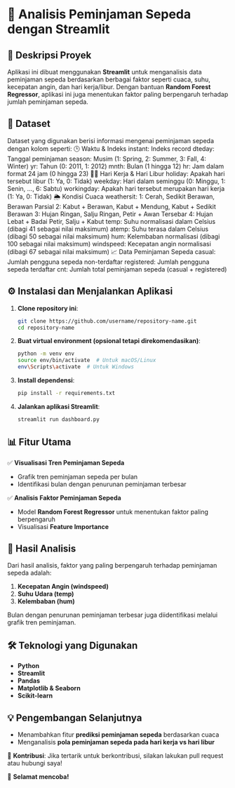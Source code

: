 # 🚴 Analisis Peminjaman Sepeda dengan Streamlit

## 📌 Deskripsi Proyek
Aplikasi ini dibuat menggunakan **Streamlit** untuk menganalisis data peminjaman sepeda berdasarkan berbagai faktor seperti cuaca, suhu, kecepatan angin, dan hari kerja/libur. Dengan bantuan **Random Forest Regressor**, aplikasi ini juga menentukan faktor paling berpengaruh terhadap jumlah peminjaman sepeda.

## 📂 Dataset
Dataset yang digunakan berisi informasi mengenai peminjaman sepeda dengan kolom seperti:
🕒 Waktu & Indeks
instant: Indeks record
dteday: Tanggal peminjaman
season: Musim (1: Spring, 2: Summer, 3: Fall, 4: Winter)
yr: Tahun (0: 2011, 1: 2012)
mnth: Bulan (1 hingga 12)
hr: Jam dalam format 24 jam (0 hingga 23)
🚴‍♂️ Hari Kerja & Hari Libur
holiday: Apakah hari tersebut libur (1: Ya, 0: Tidak)
weekday: Hari dalam seminggu (0: Minggu, 1: Senin, ..., 6: Sabtu)
workingday: Apakah hari tersebut merupakan hari kerja (1: Ya, 0: Tidak)
🌦 Kondisi Cuaca
weathersit:
1: Cerah, Sedikit Berawan, Berawan Parsial
2: Kabut + Berawan, Kabut + Mendung, Kabut + Sedikit Berawan
3: Hujan Ringan, Salju Ringan, Petir + Awan Tersebar
4: Hujan Lebat + Badai Petir, Salju + Kabut
temp: Suhu normalisasi dalam Celsius (dibagi 41 sebagai nilai maksimum)
atemp: Suhu terasa dalam Celsius (dibagi 50 sebagai nilai maksimum)
hum: Kelembaban normalisasi (dibagi 100 sebagai nilai maksimum)
windspeed: Kecepatan angin normalisasi (dibagi 67 sebagai nilai maksimum)
📈 Data Peminjaman Sepeda
casual: Jumlah pengguna sepeda non-terdaftar
registered: Jumlah pengguna sepeda terdaftar
cnt: Jumlah total peminjaman sepeda (casual + registered)

## ⚙️ Instalasi dan Menjalankan Aplikasi
1. **Clone repository ini**:
   ```bash
   git clone https://github.com/username/repository-name.git
   cd repository-name
   ```

2. **Buat virtual environment (opsional tetapi direkomendasikan)**:
   ```bash
   python -m venv env
   source env/bin/activate  # Untuk macOS/Linux
   env\Scripts\activate  # Untuk Windows
   ```

3. **Install dependensi**:
   ```bash
   pip install -r requirements.txt
   ```

4. **Jalankan aplikasi Streamlit**:
   ```bash
   streamlit run dashboard.py
   ```

## 📊 Fitur Utama
✅ **Visualisasi Tren Peminjaman Sepeda**
   - Grafik tren peminjaman sepeda per bulan
   - Identifikasi bulan dengan penurunan peminjaman terbesar

✅ **Analisis Faktor Peminjaman Sepeda**
   - Model **Random Forest Regressor** untuk menentukan faktor paling berpengaruh
   - Visualisasi **Feature Importance**

## 📌 Hasil Analisis
Dari hasil analisis, faktor yang paling berpengaruh terhadap peminjaman sepeda adalah:
1. **Kecepatan Angin (windspeed)**
2. **Suhu Udara (temp)**
3. **Kelembaban (hum)**

Bulan dengan penurunan peminjaman terbesar juga diidentifikasi melalui grafik tren peminjaman.

## 🛠 Teknologi yang Digunakan
- **Python**
- **Streamlit**
- **Pandas**
- **Matplotlib & Seaborn**
- **Scikit-learn**

## 💡 Pengembangan Selanjutnya
- Menambahkan fitur **prediksi peminjaman sepeda** berdasarkan cuaca
- Menganalisis **pola peminjaman sepeda pada hari kerja vs hari libur**

📩 **Kontribusi**: Jika tertarik untuk berkontribusi, silakan lakukan pull request atau hubungi saya!

🚀 **Selamat mencoba!**

